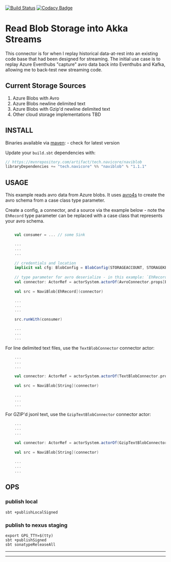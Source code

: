 [![Build Status](https://travis-ci.org/navicore/naviblob.svg?branch=master)](https://travis-ci.org/navicore/naviblob)
[![Codacy Badge](https://api.codacy.com/project/badge/Grade/6b9e137785184eb4b91048e8da24a0e9)](https://www.codacy.com/app/navicore/naviblob?utm_source=github.com&amp;utm_medium=referral&amp;utm_content=navicore/naviblob&amp;utm_campaign=Badge_Grade)

# Read Blob Storage into Akka Streams

This connector is for when I replay historical data-at-rest into an
existing code base that had been designed for streaming.  The initial use
case is to replay Azure Eventhubs "capture" avro data back into Eventhubs
and Kafka, allowing me to back-test new streaming code.

## Current Storage Sources

1.  Azure Blobs with Avro
2.  Azure Blobs newline delimited text
3.  Azure Blobs with Gzip'd newline delimited text
4.  Other cloud storage implementations TBD

## INSTALL

Binaries available via [maven](https://mvnrepository.com/artifact/tech.navicore/naviblob): - check for latest version

Update your `build.sbt` dependencies with:
```scala
// https://mvnrepository.com/artifact/tech.navicore/naviblob
libraryDependencies += "tech.navicore" %% "naviblob" % "1.1.1"
```

## USAGE

This example reads avro data from Azure blobs.  It uses [avro4s] to create
the avro schema from a case class type parameter.

Create a config, a connector, and a source via the example below - note the
`EhRecord` type parameter can be replaced with a case class that represents your
avro schema.

```scala

    val consumer = ... // some Sink

    ...
    ...
    ...
    
    // credentials and location
    implicit val cfg: BlobConfig = BlobConfig(STORAGEACCOUNT, STORAGEKEY, CONTAINERNAME, STORAGEPATH)
    
    // type parameter for avro deserialize - in this example: `EhRecord`
    val connector: ActorRef = actorSystem.actorOf(AvroConnector.props[EhRecord])
    
    val src = NaviBlob[EhRecord](connector)

    ...
    ...
    ...

    src.runWith(consumer)

    ...
    ...
    ...
```

For line delimited text files, use the `TextBlobConnector` connector actor:

```scala
    ...
    ...
    ...
    
    val connector: ActorRef = actorSystem.actorOf(TextBlobConnector.props)
    
    val src = NaviBlob[String](connector)
    
    ...
    ...
    ...
```

For GZIP'd jsonl text, use the `GzipTextBlobConnector` connector actor:

```scala
    ...
    ...
    ...
    
    val connector: ActorRef = actorSystem.actorOf(GzipTextBlobConnector.props)
    
    val src = NaviBlob[String](connector)
    
    ...
    ...
    ...
```

## OPS

### publish local

```console
sbt +publishLocalSigned
```

### publish to nexus staging

```console
export GPG_TTY=$(tty)
sbt +publishSigned
sbt sonatypeReleaseAll
```

---
[avro4s]:https://github.com/sksamuel/avro4s

---
